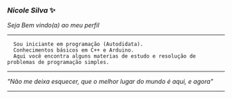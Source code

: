 ### _Nicole Silva_   :sparkles:
_Seja Bem vindo(a) ao meu perfil_ 
***
      Sou iniciante em programação (Autodidata). 
      Conhecimentos básicos em C++ e Arduino. 
      Aqui você encontra alguns materias de estudo e resolução de problemas de programação simples.
***
_*"Não me deixa esquecer, que o melhor lugar do mundo é aqui, e agora"*_ 
***
